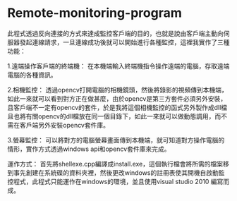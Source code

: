 # Remote-monitoring-program
此程式透過反向連接的方式來達成監控客戶端的目的，也就是說由客戶端主動向伺服器發起連線請求，一旦連線成功後就可以開始進行各種監控，這裡我實作了三種功能：

1.遠端操作客戶端的終端機：
  在本機端輸入終端機指令操作遠端的電腦，存取遠端電腦的各種資訊。
  
2.相機監控：
  透過opencv打開電腦的相機鏡頭，然後將錄影的視頻傳到本機端，如此一來就可以看到對方正在做甚麼，由於opencv是第三方套件必須另外安裝，且客戶端不一定有opencv的套件，於是我將這個相機監控的函式另外製作成dll檔且也將有關opencv的dll檔放在同一個目錄下，如此一來就可以做動態調用，而不需在客戶端另外安裝opencv套件庫。
  
3.螢幕監控：
  可以將對方的電腦螢幕畫面傳到本機端，就可知道對方操作電腦的情形，實作方式透過windows api和opencv套件庫來完成。

運作方式：
首先將shellexe.cpp編譯成install.exe，這個執行檔會將所需的檔案移到事先創建在系統碟的資料夾裡，然後更改windows的註冊表使其開機自啟動監控程式，此程式只能運作在windows的環境，並且使用visual studio 2010 編寫而成。
